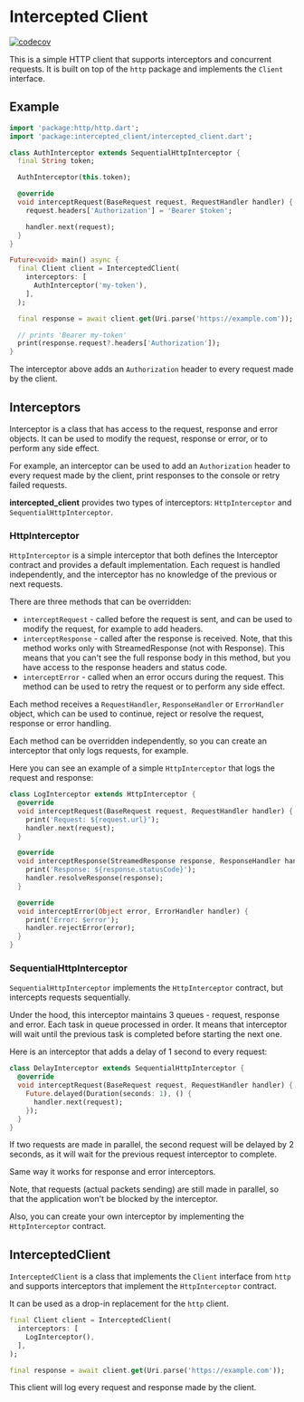 # Intercepted Client

[![codecov](https://codecov.io/gh/hawkkiller/intercepted_client/graph/badge.svg?token=lCJwHqNC1E)](https://codecov.io/gh/hawkkiller/intercepted_client)

This is a simple HTTP client that supports interceptors and concurrent requests. It is built on top of the `http` package and implements the `Client` interface.

## Example

```dart
import 'package:http/http.dart';
import 'package:intercepted_client/intercepted_client.dart';

class AuthInterceptor extends SequentialHttpInterceptor {
  final String token;

  AuthInterceptor(this.token);

  @override
  void interceptRequest(BaseRequest request, RequestHandler handler) {
    request.headers['Authorization'] = 'Bearer $token';

    handler.next(request);
  }
}

Future<void> main() async {
  final Client client = InterceptedClient(
    interceptors: [
      AuthInterceptor('my-token'),
    ],
  );

  final response = await client.get(Uri.parse('https://example.com'));

  // prints 'Bearer my-token'
  print(response.request?.headers['Authorization']);
}
```

The interceptor above adds an `Authorization` header to every request made by the client.

## Interceptors

Interceptor is a class that has access to the request, response and error objects. It can be used to modify the request, response or error, or to perform any side effect.

For example, an interceptor can be used to add an `Authorization` header to every request made by the client, print responses to the console or retry failed requests.

**intercepted_client** provides two types of interceptors: `HttpInterceptor` and `SequentialHttpInterceptor`.

### HttpInterceptor

`HttpInterceptor` is a simple interceptor that both defines the Interceptor contract and provides a default implementation. Each request is handled independently, and the interceptor has no knowledge of the previous or next requests.

There are three methods that can be overridden:

- `interceptRequest` - called before the request is sent, and can be used to modify the request, for example to add headers.
- `interceptResponse` - called after the response is received. Note, that this method works only with StreamedResponse (not with Response). This means that you can't see the full response body in this method, but you have access to the response headers and status code.
- `interceptError` - called when an error occurs during the request. This method can be used to retry the request or to perform any side effect.

Each method receives a `RequestHandler`, `ResponseHandler` or `ErrorHandler` object, which can be used to continue, reject or resolve the request, response or error handling.

Each method can be overridden independently, so you can create an interceptor that only logs requests, for example.

Here you can see an example of a simple `HttpInterceptor` that logs the request and response:

```dart
class LogInterceptor extends HttpInterceptor {
  @override
  void interceptRequest(BaseRequest request, RequestHandler handler) {
    print('Request: ${request.url}');
    handler.next(request);
  }

  @override
  void interceptResponse(StreamedResponse response, ResponseHandler handler) {
    print('Response: ${response.statusCode}');
    handler.resolveResponse(response);
  }

  @override
  void interceptError(Object error, ErrorHandler handler) {
    print('Error: $error');
    handler.rejectError(error);
  }
}
```

### SequentialHttpInterceptor

`SequentialHttpInterceptor` implements the `HttpInterceptor` contract, but intercepts requests sequentially.

Under the hood, this interceptor maintains 3 queues - request, response and error. Each task in queue processed in order. It means that interceptor will wait until the previous task is completed before starting the next one.

Here is an interceptor that adds a delay of 1 second to every request:

```dart
class DelayInterceptor extends SequentialHttpInterceptor {
  @override
  void interceptRequest(BaseRequest request, RequestHandler handler) {
    Future.delayed(Duration(seconds: 1), () {
      handler.next(request);
    });
  }
}
```

If two requests are made in parallel, the second request will be delayed by 2 seconds, as it will wait for the previous request interceptor to complete.

Same way it works for response and error interceptors.

Note, that requests (actual packets sending) are still made in parallel, so that the application won't be blocked by the interceptor.

Also, you can create your own interceptor by implementing the `HttpInterceptor` contract.

## InterceptedClient

`InterceptedClient` is a class that implements the `Client` interface from `http` and supports interceptors that implement the `HttpInterceptor` contract.

It can be used as a drop-in replacement for the `http` client.

```dart
final Client client = InterceptedClient(
  interceptors: [
    LogInterceptor(),
  ],
);

final response = await client.get(Uri.parse('https://example.com'));
```

This client will log every request and response made by the client.
